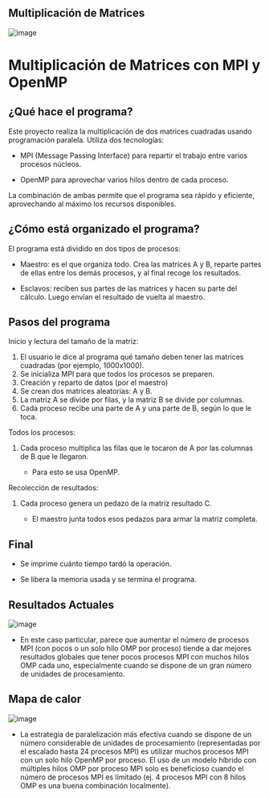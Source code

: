 ## Multiplicación de Matrices

![image](https://github.com/user-attachments/assets/39931cd0-8393-4ce7-bf8d-894a2bf9519a)


# Multiplicación de Matrices con MPI y OpenMP

## ¿Qué hace el programa?

Este proyecto realiza la multiplicación de dos matrices cuadradas usando programación paralela. Utiliza dos tecnologías:

- MPI (Message Passing Interface) para repartir el trabajo entre varios procesos núcleos.

- OpenMP para aprovechar varios hilos dentro de cada proceso.

La combinación de ambas permite que el programa sea rápido y eficiente, aprovechando al máximo los recursos disponibles.

## ¿Cómo está organizado el programa?

El programa está dividido en dos tipos de procesos:

- Maestro: es el que organiza todo. Crea las matrices A y B, reparte partes de ellas entre los demás procesos, y al final recoge los resultados.

- Esclavos: reciben sus partes de las matrices y hacen su parte del cálculo. Luego envían el resultado de vuelta al maestro.

## Pasos del programa

Inicio y lectura del tamaño de la matriz:

1. El usuario le dice al programa qué tamaño deben tener las matrices cuadradas (por ejemplo, 1000x1000).
2. Se inicializa MPI para que todos los procesos se preparen.
3. Creación y reparto de datos (por el maestro)
4. Se crean dos matrices aleatorias: A y B.
5. La matriz A se divide por filas, y la matriz B se divide por columnas.
6. Cada proceso recibe una parte de A y una parte de B, según lo que le toca.

Todos los procesos:

1. Cada proceso multiplica las filas que le tocaron de A por las columnas de B que le llegaron.

    - Para esto se usa OpenMP.

Recolección de resultados:

1. Cada proceso genera un pedazo de la matriz resultado C.

    - El maestro junta todos esos pedazos para armar la matriz completa.

## Final

- Se imprime cuánto tiempo tardó la operación.

- Se libera la memoria usada y se termina el programa.

## Resultados Actuales

![image](https://github.com/user-attachments/assets/64b6433a-0322-4c57-9c72-99aaf0a9e99a)
- En este caso particular, parece que aumentar el número de procesos MPI (con pocos o un solo hilo OMP por proceso) tiende a dar mejores resultados globales que tener pocos procesos MPI con muchos hilos OMP cada uno, especialmente cuando se dispone de un gran número de unidades de procesamiento.

## Mapa de calor
![image](https://github.com/user-attachments/assets/35285c8b-0cb4-4bda-92d4-b9360c3469f7)
- La estrategia de paralelización más efectiva cuando se dispone de un número considerable de unidades de procesamiento (representadas por el escalado hasta 24 procesos MPI) es utilizar muchos procesos MPI con un solo hilo OpenMP por proceso.
El uso de un modelo híbrido con múltiples hilos OMP por proceso MPI solo es beneficioso cuando el número de procesos MPI es limitado (ej. 4 procesos MPI con 8 hilos OMP es una buena combinación localmente).
